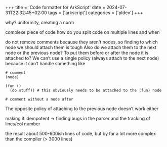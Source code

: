 +++
title = 'Code formatter for ArkScript'
date = 2024-07-31T22:32:45+02:00
tags = ['arkscript']
categories = ['pldev']
+++

why?
uniformity, creating a norm

complexe piece of code
how do you split code on multiple lines and when

do not remove comments because they aren't nodes, so finding to which node we should attach them is tough
Also do we attach them to the next node or the previous node? To put them before or after the node it is attached to?
We can’t use a single policy (always attach to the next node) because it can’t handle something like
```
# comment
(node)

(fun ()
  (do stuff)) # this obviously needs to be attached to the (fun) node

# comment without a node after
```
The opposite policy of attaching to the previous node doesn’t work either

making it idempotent
-> finding bugs in the parser and the tracking of lines/col number

the result
about 500-600ish lines of code, but by far a lot more complex than the compiler (> 3000 lines)

